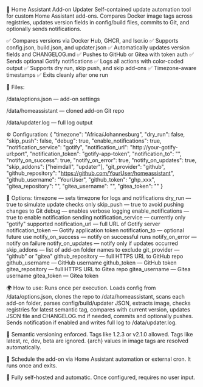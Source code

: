 🧩 Home Assistant Add-on Updater
Self-contained update automation tool for custom Home Assistant add-ons. Compares Docker image tags across registries, updates version fields in config/build files, commits to Git, and optionally sends notifications.

✅ Compares versions via Docker Hub, GHCR, and lscr.io
✅ Supports config.json, build.json, and updater.json
✅ Automatically updates version fields and CHANGELOG.md
✅ Pushes to GitHub or Gitea with token auth
✅ Sends optional Gotify notifications
✅ Logs all actions with color-coded output
✅ Supports dry run, skip push, and skip add-ons
✅ Timezone-aware timestamps
✅ Exits cleanly after one run

📁 Files:

/data/options.json — add-on settings

/data/homeassistant — cloned add-on Git repo

/data/updater.log — full log output


⚙️ Configuration:
{
"timezone": "Africa/Johannesburg",
"dry_run": false,
"skip_push": false,
"debug": true,
"enable_notifications": true,
"notification_service": "gotify",
"notification_url": "http://your-gotify-url:port",
"notification_token": "gotify-app-token",
"notification_to": "",
"notify_on_success": true,
"notify_on_error": true,
"notify_on_updates": true,
"skip_addons": ["heimdall", "updater"],
"git_provider": "github",
"github_repository": "https://github.com/YourUser/homeassistant",
"github_username": "YourUser",
"github_token": "ghp_xxx",
"gitea_repository": "",
"gitea_username": "",
"gitea_token": ""
}

🧪 Options:
timezone — sets timezone for logs and notifications
dry_run — true to simulate update checks only
skip_push — true to avoid pushing changes to Git
debug — enables verbose logging
enable_notifications — true to enable notification sending
notification_service — currently only "gotify" supported
notification_url — full URL of Gotify server
notification_token — Gotify application token
notification_to — optional future use
notify_on_success — notify on successful runs
notify_on_error — notify on failure
notify_on_updates — notify only if updates occurred
skip_addons — list of add-on folder names to exclude
git_provider — "github" or "gitea"
github_repository — full HTTPS URL to GitHub repo
github_username — GitHub username
github_token — GitHub token
gitea_repository — full HTTPS URL to Gitea repo
gitea_username — Gitea username
gitea_token — Gitea token

🌍 How to use:
Runs once per execution. Loads config from /data/options.json, clones the repo to /data/homeassistant, scans each add-on folder, parses config/build/updater JSON, extracts image, checks registries for latest semantic tag, compares with current version, updates JSON file and CHANGELOG.md if needed, commits and optionally pushes. Sends notification if enabled and writes full log to /data/updater.log.

🧠 Semantic versioning enforced. Tags like 1.2.3 or v2.1.0 allowed. Tags like latest, rc, dev, beta are ignored. {arch} values in image tags are resolved automatically.

🔁 Schedule the add-on via Home Assistant automation or external cron. It runs once and exits.

🧠 Fully self-hosted and automatic. Once configured, requires no user input.

